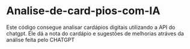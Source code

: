 # Analise-de-card-pios-com-IA
Este código consegue analisar cardápios digitais utilizando a API do chatgpt. Ele dá a nota do cardápio e sugestões de melhorias atráves da análise feita pelo CHATGPT
